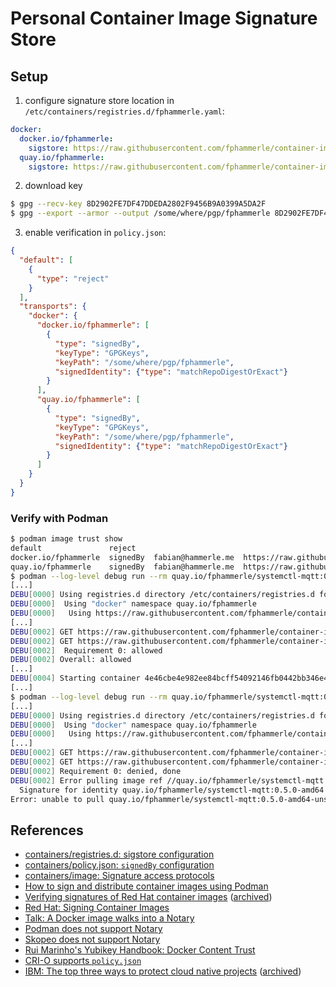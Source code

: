 # Personal Container Image Signature Store

## Setup

1. configure signature store location in `/etc/containers/registries.d/fphammerle.yaml`:
```yaml
docker:
  docker.io/fphammerle:
    sigstore: https://raw.githubusercontent.com/fphammerle/container-image-sigstore/master/docker.io
  quay.io/fphammerle:
    sigstore: https://raw.githubusercontent.com/fphammerle/container-image-sigstore/master/quay.io
```

2. download key
```sh
$ gpg --recv-key 8D2902FE7DF47DDEDA2802F9456B9A0399A5DA2F
$ gpg --export --armor --output /some/where/pgp/fphammerle 8D2902FE7DF47DDEDA2802F9456B9A0399A5DA2F
```

3. enable verification in `policy.json`:
```json
{
  "default": [
    {
      "type": "reject"
    }
  ],
  "transports": {
    "docker": {
      "docker.io/fphammerle": [
        {
          "type": "signedBy",
          "keyType": "GPGKeys",
          "keyPath": "/some/where/pgp/fphammerle",
          "signedIdentity": {"type": "matchRepoDigestOrExact"}
        }
      ],
      "quay.io/fphammerle": [
        {
          "type": "signedBy",
          "keyType": "GPGKeys",
          "keyPath": "/some/where/pgp/fphammerle",
          "signedIdentity": {"type": "matchRepoDigestOrExact"}
        }
      ]
    }
  }
}
```

### Verify with Podman

```sh
$ podman image trust show
default               reject
docker.io/fphammerle  signedBy  fabian@hammerle.me  https://raw.githubusercontent.com/fphammerle/container-image-sigstore/master/docker.io
quay.io/fphammerle    signedBy  fabian@hammerle.me  https://raw.githubusercontent.com/fphammerle/container-image-sigstore/master/quay.io
$ podman --log-level debug run --rm quay.io/fphammerle/systemctl-mqtt:0.5.0-amd64
[...]
DEBU[0000] Using registries.d directory /etc/containers/registries.d for sigstore configuration
DEBU[0000]  Using "docker" namespace quay.io/fphammerle
DEBU[0000]   Using https://raw.githubusercontent.com/fphammerle/container-image-sigstore/master/quay.io
[...]
DEBU[0002] GET https://raw.githubusercontent.com/fphammerle/container-image-sigstore/master/quay.io/fphammerle/systemctl-mqtt@sha256=34dcb878dbd66315de6fbf97ceb29e8fec549b7269c6c828c4c889a54a091f14/signature-1
DEBU[0002] GET https://raw.githubusercontent.com/fphammerle/container-image-sigstore/master/quay.io/fphammerle/systemctl-mqtt@sha256=34dcb878dbd66315de6fbf97ceb29e8fec549b7269c6c828c4c889a54a091f14/signature-2
DEBU[0002]  Requirement 0: allowed
DEBU[0002] Overall: allowed
[...]
DEBU[0004] Starting container 4e46cbe4e982ee84bcff54092146fb0442bb346e451cfb14e2e7f491bc886b88 with command [tini -- systemctl-mqtt --help]
[...]
$ podman --log-level debug run --rm quay.io/fphammerle/systemctl-mqtt:0.5.0-amd64-unsigned
[...]
DEBU[0000] Using registries.d directory /etc/containers/registries.d for sigstore configuration
DEBU[0000]  Using "docker" namespace quay.io/fphammerle
DEBU[0000]   Using https://raw.githubusercontent.com/fphammerle/container-image-sigstore/master/quay.io
[...]
DEBU[0002] GET https://raw.githubusercontent.com/fphammerle/container-image-sigstore/master/quay.io/fphammerle/systemctl-mqtt@sha256=34dcb878dbd66315de6fbf97ceb29e8fec549b7269c6c828c4c889a54a091f14/signature-1
DEBU[0002] GET https://raw.githubusercontent.com/fphammerle/container-image-sigstore/master/quay.io/fphammerle/systemctl-mqtt@sha256=34dcb878dbd66315de6fbf97ceb29e8fec549b7269c6c828c4c889a54a091f14/signature-2
DEBU[0002] Requirement 0: denied, done
DEBU[0002] Error pulling image ref //quay.io/fphammerle/systemctl-mqtt:0.5.0-amd64-unsigned: Source image rejected: Signature for identity quay.io/fphammerle/systemctl-mqtt:0.5.0-amd64 is not accepted
  Signature for identity quay.io/fphammerle/systemctl-mqtt:0.5.0-amd64 is not accepted
Error: unable to pull quay.io/fphammerle/systemctl-mqtt:0.5.0-amd64-unsigned: Source image rejected: Signature for identity quay.io/fphammerle/systemctl-mqtt:0.5.0-amd64 is not accepted
```

## References

* [containers/registries.d: sigstore configuration](https://github.com/containers/image/blob/v5.5.2/docs/containers-registries.d.5.md#individual-configuration-sections)
* [containers/policy.json: `signedBy` configuration](https://github.com/containers/image/blob/v5.5.2/docs/containers-policy.json.5.md#signedby)
* [containers/image: Signature access protocols](https://github.com/containers/image/blob/v5.5.2/docs/signature-protocols.md)
* [How to sign and distribute container images using Podman](https://github.com/containers/podman/blob/v2.0.6/docs/tutorials/image_signing.md)
* [Verifying signatures of Red Hat container images](https://developers.redhat.com/blog/2019/10/29/verifying-signatures-of-red-hat-container-images/)
  ([archived](https://web.archive.org/web/20210210072204/https://developers.redhat.com/blog/2019/10/29/verifying-signatures-of-red-hat-container-images/))
* [Red Hat: Signing Container Images](https://access.redhat.com/documentation/en-us/red_hat_enterprise_linux_atomic_host/7/html/managing_containers/signing_container_images)
* [Talk: A Docker image walks into a Notary](https://www.youtube.com/watch?v=JvjdfQC8jxM)
* [Podman does not support Notary](https://github.com/containers/podman/issues/8006#issuecomment-707986937)
* [Skopeo does not support Notary](https://github.com/containers/skopeo/issues/850#issuecomment-599436686)
* [Rui Marinho's Yubikey Handbook: Docker Content Trust](https://ruimarinho.gitbooks.io/yubikey-handbook/content/docker-content-trust/pushing-signed-image/generating-the-root-key.html)
* [CRI-O supports `policy.json`](https://github.com/cri-o/cri-o/blob/v1.20.0/docs/crio.8.md#files)
* [IBM: The top three ways to protect cloud native projects](https://www.ibm.com/blogs/research/2020/11/cloud-native-security/)
  ([archived](https://web.archive.org/web/20210210135130/https://www.ibm.com/blogs/research/2020/11/cloud-native-security/))
